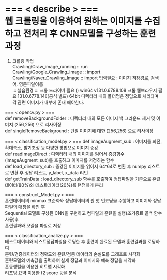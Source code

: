 === < describe > ===        
웹 크롤링을 이용하여 원하는 이미지를 수집하고 전처리 후 CNN모델을 구성하는 훈련과정
===========================================

1. 크롤링 작업   
Crawling/Craw_image_running :: run  
Crawling/Google_Crawling_Image :: import    
Crawling/Naver_Crawling_Image :: import 
입력필요 : 이미지 저장경로, 검색어, 영문파일이름    
::: 실습환경 :::
크롬 드라이버 필요 ()
win64 v131.0.6788.108
크롬 웹브라우저 필요
131.0.6778.140(공식 빌드) 64bit
디렉터리 내의 폴더명은 정답으로 처리되며 각 관련 이미지가 내부에 존재 해야한다.

=== < opencv.py > ===    
def removeBackgroundFolder : 디렉터리 내의 모든 이미지 백 그라운드 제거 및 이미지 (256,256) 으로 리사이징  
def singleRemoveBackground : 단일 이미지에 대한 (256,256) 으로 리사이징
              
=== < classification_model.py > === 
def imageAugment_sub : 이미지를 회전, 확대축소, 밝기조정 등 다양한 방법으로 이미지 증강  
def readImageDirect : 디렉터리 내의 이미지를 읽어서 증강함수(imageAugment_sub)를 호출하고 이미지를 저정하는 함수  
def load_directory_sub : 증강된 이미지를 읽어서 64*64로 변환 후 numpy 리스트로 변환 후 정답 리스트, y_label, x_data 리턴  
def getTrainData : load_directory_sub 함수를 호출하여 정답파일을 기준으로 훈련데이터(80%)와 테스트데이터(20%)를 랜덤하게 분리
                          
=== < construct_Model.py > ===  
훈련데이터의 minmax 표준화와 정답데이터의 원 핫 인코딩을 수행하고 이미지와 정답파일의 매칭을 확인 후  
Sequential 모델로 구성된 CNN을 구현하고 컴파일과 훈련을 실행(조기종료 콜백 함수 사용)후  
훈련결과와 모델을 파일로 저장

=== < classification_analize.py > ===   
테스트데이터와 테스트정답파일을 로딩한 후 훈련이 완료된 모델과 훈련결과를 로딩하여  
훈련/검증데이터의 정확도와 훈련/검증 데이터의 손실도를 그래프로 시각화  
훈련모델의 예측값을 출력하여 실제 정답과 이미지와 예측 정답을 시각화  
혼동행렬을 이용한 히트맵 시각화  
리포팅 요약 이용한 f2 score 등을 분석  
